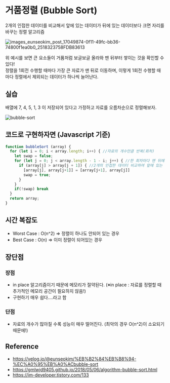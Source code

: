 # 거품정렬 (Bubble Sort)
2개의 인접한 데이터를 비교해서 앞에 있는 데이터가 뒤에 있는 데이터보다 크면 자리를 바꾸는 정렬 알고리즘

![images_eunseokim_post_17049874-0f11-49fc-bb36-74800f1ea0b0_2518323758FDB83613](https://user-images.githubusercontent.com/50827930/209081597-475d2ffe-f057-4f72-8f5b-07dc9a4b2e09.gif)

위 예시를 보면 큰 요소들이 거품처럼 보글보글 올라와 맨 뒤부터 쌓이는 것을 확인할 수 있다!<br/>
정렬을 1회전 수행할 때마다 가장 큰 자료가 맨 뒤로 이동하며, 이렇게 1회전 수행할 때마다 정렬에서 제외되는 데이터가 하나씩 늘어난다.

## 실습
배열에 7, 4, 5, 1, 3 이 저장되어 있다고 가정하고 자료를 오름차순으로 정렬해보자.

![bubble-sort](https://user-images.githubusercontent.com/50827930/209083731-37ef70de-6437-4ab4-a5e3-c981d370645c.png)

## 코드로 구현하자면 (Javascript 기준)
```javascript
function bubbleSort (array) {
  for (let i = 0; i < array.length; i++) { //자료의 개수만큼 반복(회차)
    let swap = false;
    for (let j = 0; j < array.length - 1 - i; j++) { //한 회차마다 맨 뒤에 정렬에서 제외되는 데이터 제외하고 반복
      if (array[j] > array[j + 1]) { //2개의 인접한 데이터 비교하여 앞에 있는 데이터가 뒤에 있는 데이터보다 크면 자리를 바꾼다
        [array[j], array[j+1]] = [array[j+1], array[j]]
        swap = true;
      }
    }
    if(!swap) break
  }
  return array;
}
```

## 시간 복잡도
- Worst Case : O(n^2) => 정렬이 하나도 안되어 있는 경우
- Best Case : O(n) => 이미 정렬이 되어있는 경우

## 장단점
### 장점
- in place 알고리즘이기 때문에 메모리가 절약된다. (※in place : 자료를 정렬할 때 추가적인 메모리 공간이 필요하지 않음!)
- 구현하기 매우 쉽다....라고 함

### 단점
- 자료의 개수가 많아질 수록 성능이 매우 떨어진다. (최악의 경우 O(n^2)이 소요되기 때문에!)

## Reference 
- https://velog.io/@eunseokim/%EB%B2%84%EB%B8%94-%EC%A0%95%EB%A0%ACbubble-sort
- https://gmlwjd9405.github.io/2018/05/06/algorithm-bubble-sort.html
- https://im-developer.tistory.com/133

